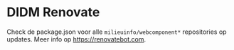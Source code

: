 # DIDM Renovate

Check de package.json voor alle `milieuinfo/webcomponent*` repositories op updates.
Meer info op https://renovatebot.com.

